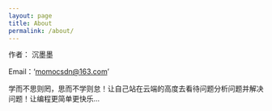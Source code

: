 ```yaml
---
layout: page
title: About
permalink: /about/
---
```


作者： 沉墨墨

Email：‘momocsdn@163.com’

学而不思则罔，思而不学则怠！让自己站在云端的高度去看待问题分析问题并解决问题！让编程更简单更快乐...

